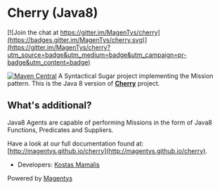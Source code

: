 # Cherry (Java8)

[![Join the chat at https://gitter.im/MagenTys/cherry](https://badges.gitter.im/MagenTys/cherry.svg)](https://gitter.im/MagenTys/cherry?utm_source=badge&utm_medium=badge&utm_campaign=pr-badge&utm_content=badge)

[![Maven Central](https://maven-badges.herokuapp.com/maven-central/io.magentys/cherry-java8/badge.svg)](https://maven-badges.herokuapp.com/maven-central/io.magentys/cherry-java8)
A Syntactical Sugar project implementing the Mission pattern.
This is the Java 8 version of **[Cherry](https://github.com/MagenTys/cherry)** project.


          
## What's additional?

Java8 Agents are capable of performing Missions in the form of Java8 Functions, Predicates and Suppliers.

Have a look at our full documentation found at:           
[http://magentys.github.io/cherry](http://magentys.github.io/cherry).
            
            
* Developers: [Kostas Mamalis](@mamalisk)

Powered by [Magentys](http://magentys.io)
